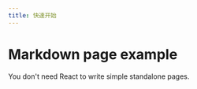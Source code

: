 ```yaml
---
title: 快速开始
---
```


# Markdown page example

You don't need React to write simple standalone pages.
